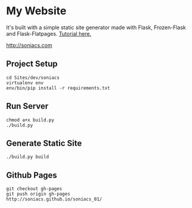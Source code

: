 # My Website

It's built with a simple static site generator made with Flask, Frozen-Flask and Flask-Flatpages. [Tutorial here.](https://nicolas.perriault.net/code/2012/dead-easy-yet-powerful-static-website-generator-with-flask/)

http://soniacs.com

## Project Setup
	cd Sites/dev/soniacs
	virtualenv env
	env/bin/pip install -r requirements.txt

## Run Server
	chmod a+x build.py
	./build.py

## Generate Static Site
	./build.py build

## Github Pages
    git checkout gh-pages
    git push origin gh-pages
    http://soniacs.github.io/soniacs_01/

